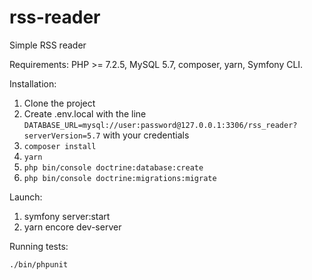 # rss-reader
Simple RSS reader

Requirements: PHP >= 7.2.5, MySQL 5.7, composer, yarn, Symfony CLI.

Installation:
1. Clone the project
2. Create .env.local with the line ```DATABASE_URL=mysql://user:password@127.0.0.1:3306/rss_reader?serverVersion=5.7``` with your credentials
3. ```composer install```
4. ```yarn```
5. ```php bin/console doctrine:database:create```
6. ```php bin/console doctrine:migrations:migrate```

Launch:
1. symfony server:start
2. yarn encore dev-server

Running tests:

```./bin/phpunit```
